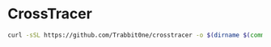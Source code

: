 # CrossTracer


```Bash
curl -sSL https://github.com/Trabbit0ne/crosstracer -o $(dirname $(command -v bash))/crosstracer && chmod +x $(dirname $(command -v bash))/crosstracer
```
